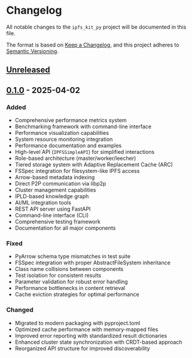 # Changelog

All notable changes to the `ipfs_kit_py` project will be documented in this file.

The format is based on [Keep a Changelog](https://keepachangelog.com/en/1.0.0/),
and this project adheres to [Semantic Versioning](https://semver.org/spec/v2.0.0.html).

## [Unreleased]

## [0.1.0] - 2025-04-02

### Added
- Comprehensive performance metrics system
- Benchmarking framework with command-line interface
- Performance visualization capabilities
- System resource monitoring integration
- Performance documentation and examples
- High-level API (`IPFSSimpleAPI`) for simplified interactions
- Role-based architecture (master/worker/leecher)
- Tiered storage system with Adaptive Replacement Cache (ARC)
- FSSpec integration for filesystem-like IPFS access
- Arrow-based metadata indexing
- Direct P2P communication via libp2p
- Cluster management capabilities
- IPLD-based knowledge graph
- AI/ML integration tools
- REST API server using FastAPI
- Command-line interface (CLI)
- Comprehensive testing framework
- Documentation for all major components

### Fixed
- PyArrow schema type mismatches in test suite
- FSSpec integration with proper AbstractFileSystem inheritance
- Class name collisions between components
- Test isolation for consistent results
- Parameter validation for robust error handling
- Performance bottlenecks in content retrieval
- Cache eviction strategies for optimal performance

### Changed
- Migrated to modern packaging with pyproject.toml
- Optimized cache performance with memory-mapped files
- Improved error reporting with standardized result dictionaries
- Enhanced cluster state synchronization with CRDT-based approach
- Reorganized API structure for improved discoverability

[Unreleased]: https://github.com/endomorphosis/ipfs_kit_py/compare/v0.1.0...HEAD
[0.1.0]: https://github.com/endomorphosis/ipfs_kit_py/releases/tag/v0.1.0